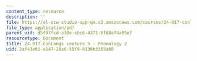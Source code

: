 ```yaml
---
content_type: resource
description: ''
file: https://ol-ocw-studio-app-qa.s3.amazonaws.com/courses/24-917-conlangs-how-to-construct-a-language-fall-2018/2af43e61e14720a655f98138b3365a60_MIT24_917f18_lec5_phonol_2.pdf
file_type: application/pdf
parent_uid: d5f97fcd-a30e-cbc6-4371-0f68af4a95e7
resourcetype: Document
title: 24.917 ConLangs Lecture 5 - Phonology 2
uid: 2af43e61-e147-20a6-55f9-8138b3365a60
---
```

